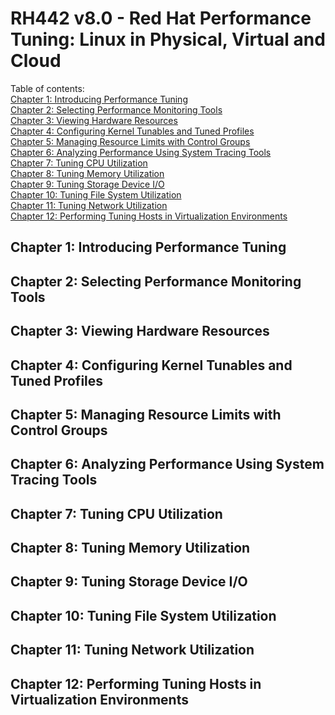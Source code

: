# RH442 v8.0 - Red Hat Performance Tuning: Linux in Physical, Virtual and Cloud

Table of contents:  
[Chapter 1: Introducing Performance Tuning]()  
[Chapter 2: Selecting Performance Monitoring Tools]()  
[Chapter 3: Viewing Hardware Resources]()  
[Chapter 4: Configuring Kernel Tunables and Tuned Profiles]()  
[Chapter 5: Managing Resource Limits with Control Groups]()  
[Chapter 6: Analyzing Performance Using System Tracing Tools]()  
[Chapter 7: Tuning CPU Utilization]()  
[Chapter 8: Tuning Memory Utilization]()  
[Chapter 9: Tuning Storage Device I/O]()  
[Chapter 10: Tuning File System Utilization]()  
[Chapter 11: Tuning Network Utilization]()  
[Chapter 12: Performing Tuning Hosts in Virtualization Environments]()

## Chapter 1: Introducing Performance Tuning

## Chapter 2: Selecting Performance Monitoring Tools

## Chapter 3: Viewing Hardware Resources

## Chapter 4: Configuring Kernel Tunables and Tuned Profiles

## Chapter 5: Managing Resource Limits with Control Groups

## Chapter 6: Analyzing Performance Using System Tracing Tools

## Chapter 7: Tuning CPU Utilization

## Chapter 8: Tuning Memory Utilization

## Chapter 9: Tuning Storage Device I/O

## Chapter 10: Tuning File System Utilization

## Chapter 11: Tuning Network Utilization

## Chapter 12: Performing Tuning Hosts in Virtualization Environments
